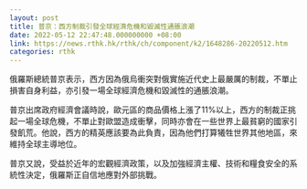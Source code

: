 ```yaml
---
layout: post
title: 普京：西方制裁引發全球經濟危機和毀滅性通脹浪潮
date: 2022-05-12 22:47:48.000000000 +08:00
link: https://news.rthk.hk/rthk/ch/component/k2/1648286-20220512.htm
categories: rthk
---
```


俄羅斯總統普京表示，西方因為俄烏衝突對俄實施近代史上最嚴厲的制裁，不單止損害自身利益，亦引發一場全球經濟危機和毀滅性的通脹浪潮。

普京出席政府經濟會議時說，歐元區的商品價格上漲了11%以上，西方的制裁正挑起一場全球危機，不單止對歐盟造成衝擊，同時亦會在一些世界上最貧窮的國家引發飢荒。他說，西方的精英應該要為此負責，因為他們打算犧牲世界其他地區，來維持全球主導地位。

普京又說，受益於近年的宏觀經濟政策，以及加強經濟主權、技術和糧食安全的系統性決定，俄羅斯正自信地應對外部挑戰。
